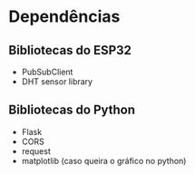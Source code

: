 # Dependências
## Bibliotecas do ESP32
- PubSubClient
- DHT sensor library
## Bibliotecas do Python
- Flask
- CORS
- request
- matplotlib (caso queira o gráfico no python)
